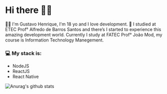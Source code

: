 # Hi there 👋🏽
🧑🏽 I'm Gustavo Henrique, I'm 18 yo and I love development.
🏫 I studied at ETEC Prof° Alfredo de Barros Santos and there’s I started to experience this amazing development world. Currently I study at FATEC Prof° João Mod, my course is Information Technology Manegement.
### 💻 My stack is:
- NodeJS
- ReactJS
- React Native

![Anurag's github stats](https://github-readme-stats.vercel.app/api?username=guswitch&hide=contribs,prs)

